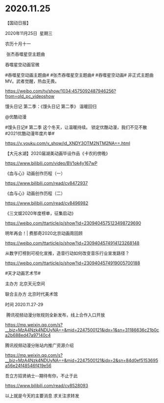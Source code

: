 ﻿#  2020.11.25



【国动日报】

2020年11月25日  星期三


农历十月十一


 张杰吞噬星空主题曲


吞噬星空动画官微       


#吞噬星空动画主题曲# #张杰吞噬星空主题曲# #吞噬星空动画#
非正式主题曲MV。武者觉醒，热血无畏。

https://weibo.com/tv/show/1034:4575092487946256?from=old_pc_videoshow




馒头日记 第二季：《馒头日记 第二季》 温暖回归

@优酷动漫                            

#馒头日记# 第二季 这个冬天，让温暖持续。
锁定优酷动漫，我们不见不散
#2021优酷动漫年度片单#


https://v.youku.com/v_show/id_XNDY3OTM2NTM2NA==.html




【大元水湖】2020届湖美动画毕设作品《卡农的傍晚》

https://www.bilibili.com/video/BV1ok4y167wP







《血与心》动画创作历程（一）


https://www.bilibili.com/read/cv8472937

《血与心》动画创作历程（二）

https://www.bilibili.com/read/cv8496982




《三文娱2020年度榜单，征集启动》

https://weibo.com/ttarticle/p/show?id=2309404575123498729690


明年再会！| 费那奇2020北京动画周回顾

https://weibo.com/ttarticle/p/show?id=2309404574914123268148

从数字打榜到可视化宣推，造音行动如何改变音乐行业宣发路径？

https://weibo.com/ttarticle/p/show?id=2309404574919005700188

#天才动画艺术节#

主办方 北京天元空间

联合主办方 北京时代美术馆

时间 2020.11.27-29





 腾讯视频动漫分账规则全新发布，线上合作入口开放

https://mp.weixin.qq.com/s?__biz=MzA4Nzk4NDUyNA==&mid=2247500121&idx=1&sn=31186636c21b0ca2b688ed47a97140c4


腾讯视频动漫分账站内推广资源介绍

https://mp.weixin.qq.com/s?__biz=MzA4Nzk4NDUyNA==&mid=2247500121&idx=2&sn=84d0ef5153695a56e24f48546f419e56


吾立方招贤纳士--期待有你，不止于此

https://www.bilibili.com/read/cv8528093







以上就是今天的主要消息
求关注求转发










